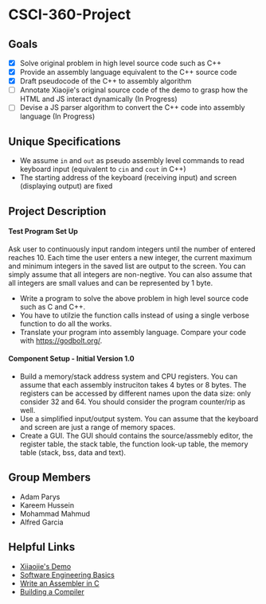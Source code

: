 # CSCI-360-Project

## Goals
- [x] Solve original problem in high level source code such as C++
- [x] Provide an assembly language equivalent to the C++ source code
- [x] Draft pseudocode of the C++ to assembly algorithm
- [ ] Annotate Xiaojie's original source code of the demo to grasp how the HTML and JS interact dynamically (In Progress)
- [ ] Devise a JS parser algorithm to convert the C++ code into assembly language (In Progress)

## Unique Specifications
- We assume `in` and `out` as pseudo assembly level commands to read keyboard input (equivalent to `cin` and `cout` in C++)
- The starting address of the keyboard (receiving input) and screen (displaying output) are fixed

## Project Description
#### Test Program Set Up
Ask user to continuously input random integers until the number of entered reaches 10. Each time the user enters a new integer, the current maximum and minimum integers in the saved list are output to the screen. You can simply assume that all integers are non-negtive. You can also assume that all integers are small values and can be represented by 1 byte.

- Write a program to solve the above problem in high level source code such as C and C++.
- You have to utilzie the function calls instead of using a single verbose function to do all the works.
- Translate your program into assembly language. Compare your code with https://godbolt.org/.
 
 #### Component Setup - Initial Version 1.0
- Build a memory/stack address system and CPU registers. You can assume that each assembly instruciton takes 4 bytes or 8 bytes. The registers can be accessed by different names upon the data size: only consider 32 and 64. You should consider the program counter/rip as well.
- Use a simplified input/output system. You can assume that the keyboard and screen are just a range of memory spaces.
- Create a GUI. The GUI should contains the source/assmebly editor, the register table, the stack table, the function look-up table, the memory table (stack, bss, data and text).

## Group Members
- Adam Parys
- Kareem Hussein
- Mohammad Mahmud
- Alfred Garcia

## Helpful Links
- [Xiiaojie's Demo](http://47.89.179.142/demo)
- [Software Engineering Basics](https://softwareengineering.stackexchange.com/)
- [Write an Assembler in C](https://softwareengineering.stackexchange.com/questions/324587/write-an-assembler-in-c-why-writing-a-machine-code-translator-for-a-low-level)
- [Building a Compiler](https://compilers.iecc.com/crenshaw/)
